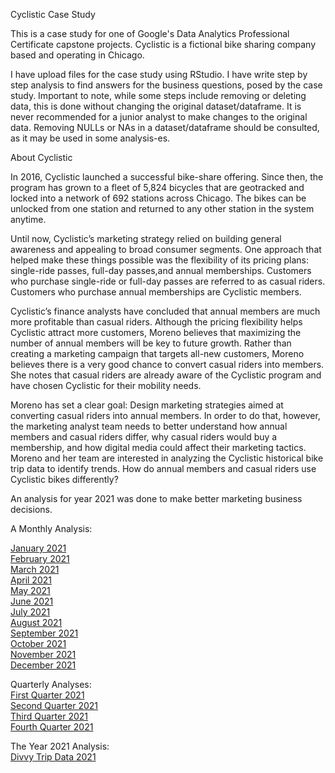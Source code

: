 Cyclistic Case Study


This is a  case study for one of Google's Data Analytics Professional Certificate capstone projects. Cyclistic is a fictional bike sharing company based and operating in Chicago. 

I have upload files for the case study using RStudio. I have write step by step analysis to find answers for the business questions, posed by the case study. Important to note, while some steps include removing or deleting data, this is done without changing the original dataset/dataframe. It is never recommended for a junior analyst to make changes to the original data. Removing NULLs or NAs in a dataset/dataframe should be consulted, as it may be used in some analysis-es.

About Cyclistic

In 2016, Cyclistic launched a successful bike-share offering. Since then, the program has grown to a fleet of 5,824 bicycles that are geotracked and locked into a network of 692 stations across Chicago. The bikes can be unlocked from one station and returned to any other station in the system anytime.

Until now, Cyclistic’s marketing strategy relied on building general awareness and appealing to broad consumer segments. One approach that helped make these things possible was the flexibility of its pricing plans: single-ride passes, full-day passes,and annual memberships. Customers who purchase single-ride or full-day passes are referred to as casual riders. Customers who purchase annual memberships are Cyclistic members.

Cyclistic’s finance analysts have concluded that annual members are much more profitable than casual riders. Although the pricing flexibility helps Cyclistic attract more customers, Moreno believes that maximizing the number of annual members will be key to future growth. Rather than creating a marketing campaign that targets all-new customers, Moreno believes there is a very good chance to convert casual riders into members. She notes that casual riders are already aware of the Cyclistic program and have chosen Cyclistic for their mobility needs.

Moreno has set a clear goal: Design marketing strategies aimed at converting casual riders into annual members. In order to do that, however, the marketing analyst team needs to better understand how annual members and casual riders differ, why casual riders would buy a membership, and how digital media could affect their marketing tactics. Moreno and her team are interested in analyzing the Cyclistic historical bike trip data to identify trends. How do annual members and casual riders use Cyclistic bikes differently?

An analysis for year 2021 was done to make better marketing business decisions.

A Monthly Analysis:

[January 2021](https://github.com/hezarbamerni/Cyclistic_Case_Study/blob/main/Cyclistic%20Case%20Study%20Jan21.pdf)  
[February 2021](https://github.com/hezarbamerni/Cyclistic_Case_Study/blob/main/Cyclistic%20Case%20Study%20Feb21.pdf)  
[March 2021](https://github.com/hezarbamerni/Cyclistic_Case_Study/blob/main/Cyclistic%20Case%20Study%20Mar21.pdf)  
[April 2021](https://github.com/hezarbamerni/Cyclistic_Case_Study/blob/main/Cyclistic%20Case%20Study%20Apr21.pdf)  
[May 2021](https://github.com/hezarbamerni/Cyclistic_Case_Study/blob/main/Cyclistic%20Case%20Study%20May21.pdf)  
[June 2021](https://github.com/hezarbamerni/Cyclistic_Case_Study/blob/main/Cyclistic%20Case%20Study%20Jun21.pdf)  
[July 2021](https://github.com/hezarbamerni/Cyclistic_Case_Study/blob/main/Cyclistic%20Case%20Study%20Jul21.pdf)  
[August 2021](https://github.com/hezarbamerni/Cyclistic_Case_Study/blob/main/Cyclistic%20Case%20Study%20Aug21.pdf)  
[September 2021](https://github.com/hezarbamerni/Cyclistic_Case_Study/blob/main/Cyclistic%20Case%20Study%20Sep21.pdf)  
[October 2021](https://github.com/hezarbamerni/Cyclistic_Case_Study/blob/main/Cyclistic%20Case%20Study%20Oct21.pdf)  
[November 2021](https://github.com/hezarbamerni/Cyclistic_Case_Study/blob/main/Cyclistic%20Case%20Study%20Nov21.pdf)  
[December 2021](https://github.com/hezarbamerni/Cyclistic_Case_Study/blob/main/Cyclistic%20Case%20Study%20Dec21.pdf)  

Quarterly Analyses:  
[First Quarter 2021](https://github.com/hezarbamerni/Cyclistic_Case_Study/blob/main/Cyclistic%20Case%20Study%20Q1%202021.pdf)  
[Second Quarter 2021](https://github.com/hezarbamerni/Cyclistic_Case_Study/blob/main/Cyclistic%20Case%20Study%20Q2%202021.pdf)  
[Third Quarter 2021](https://github.com/hezarbamerni/Cyclistic_Case_Study/blob/main/Cyclistic%20Case%20Study%20Q3%202021.pdf)  
[Fourth Quarter 2021](https://github.com/hezarbamerni/Cyclistic_Case_Study/blob/main/Cyclistic%20Case%20Study%20Q4%202021.pdf)  

The Year 2021 Analysis:  
[Divvy Trip Data 2021](https://github.com/hezarbamerni/Cyclistic_Case_Study/blob/main/Cyclistic%20Case%20Study%202021%20All%20Trips.pdf)
